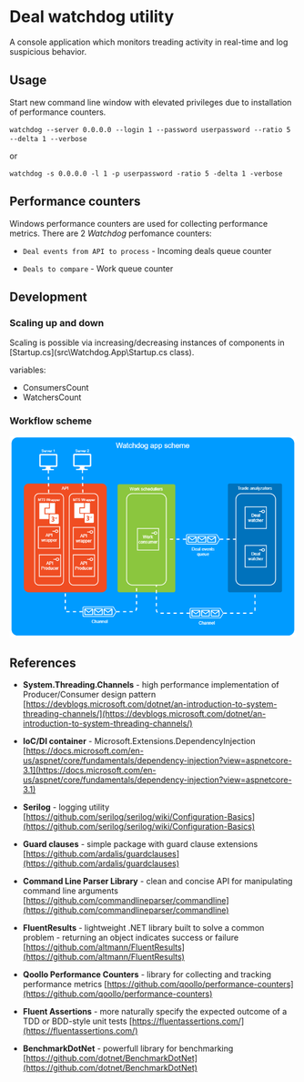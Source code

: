 # Deal watchdog utility

A console application which monitors treading activity in real-time and log suspicious behavior.

## Usage

Start new command line window with elevated privileges due to installation of performance counters.

```console
watchdog --server 0.0.0.0 --login 1 --password userpassword --ratio 5 --delta 1 --verbose
```

or

```console
watchdog -s 0.0.0.0 -l 1 -p userpassword -ratio 5 -delta 1 -verbose
```

## Performance counters

Windows performance counters are used for collecting performance metrics. There are 2 *Watchdog* perfomance counters:

- `Deal events from API to process` - Incoming deals queue counter

- `Deals to compare` - Work queue counter

## Development

### Scaling up and down

Scaling is possible via increasing/decreasing instances of components in [Startup.cs](src\Watchdog.App\Startup.cs class).

variables:

- ConsumersCount
- WatchersCount

### Workflow scheme

![Watchdog app cheme](docs/files/img/app-scheme.png)

## References

- **System.Threading.Channels** - high performance implementation of Producer/Consumer design pattern
[https://devblogs.microsoft.com/dotnet/an-introduction-to-system-threading-channels/](https://devblogs.microsoft.com/dotnet/an-introduction-to-system-threading-channels/)

- **IoC/DI container** - Microsoft.Extensions.DependencyInjection [https://docs.microsoft.com/en-us/aspnet/core/fundamentals/dependency-injection?view=aspnetcore-3.1](https://docs.microsoft.com/en-us/aspnet/core/fundamentals/dependency-injection?view=aspnetcore-3.1)

- **Serilog** - logging utility
[https://github.com/serilog/serilog/wiki/Configuration-Basics](https://github.com/serilog/serilog/wiki/Configuration-Basics)

- **Guard clauses** - simple package with guard clause extensions
[https://github.com/ardalis/guardclauses](https://github.com/ardalis/guardclauses)

- **Command Line Parser Library** - clean and concise API for manipulating command line arguments
[https://github.com/commandlineparser/commandline](https://github.com/commandlineparser/commandline)

- **FluentResults** - lightweight .NET library built to solve a common problem - returning an object indicates success or failure
[https://github.com/altmann/FluentResults](https://github.com/altmann/FluentResults)

- **Qoollo Performance Counters** - library for collecting and tracking performance metrics
[https://github.com/qoollo/performance-counters](https://github.com/qoollo/performance-counters)

- **Fluent Assertions** - more naturally specify the expected outcome of a TDD or BDD-style unit tests
[https://fluentassertions.com/](https://fluentassertions.com/)

- **BenchmarkDotNet** - powerfull library for benchmarking
[https://github.com/dotnet/BenchmarkDotNet](https://github.com/dotnet/BenchmarkDotNet)
